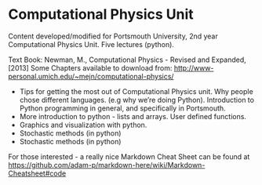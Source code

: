 # Computational Physics Unit

Content developed/modified for Portsmouth University, 2nd year Computational Physics Unit. Five lectures (python). 

Text Book: Newman, M., Computational Physics - Revised and Expanded, [2013] 
Some Chapters available to download from: http://www-personal.umich.edu/~mejn/computational-physics/

* Tips for getting the most out of Computational Physics unit. Why people chose different languages. (e.g why we’re doing Python). Introduction to Python programming in general, and specifically in Portsmouth.
* More introduction to python - lists and arrays. User defined functions.   
* Graphics and visualization with python. 
* Stochastic methods (in python)
* Stochastic methods (in python)


For those interested - a really nice Markdown Cheat Sheet can be found at https://github.com/adam-p/markdown-here/wiki/Markdown-Cheatsheet#code